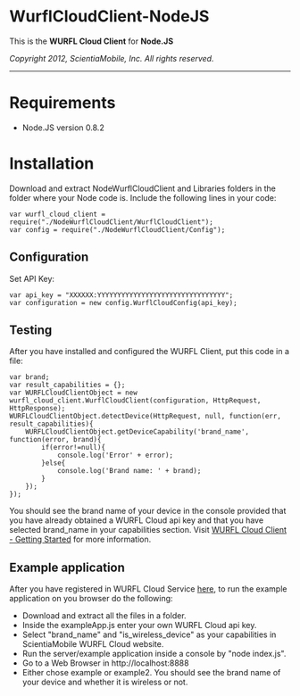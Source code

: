 WurflCloudClient-NodeJS
=======================
This is the **WURFL Cloud Client** for **Node.JS**

*Copyright 2012, ScientiaMobile, Inc.  All rights reserved.*

----------


# Requirements #
- Node.JS version 0.8.2

# Installation #
Download and extract NodeWurflCloudClient and Libraries folders in the folder where your Node code is.
Include the following lines in your code:

   	var wurfl_cloud_client = require("./NodeWurflCloudClient/WurflCloudClient");
	var config = require("./NodeWurflCloudClient/Config");

## Configuration ##
Set API Key:

   	var api_key = "XXXXXX:YYYYYYYYYYYYYYYYYYYYYYYYYYYYYYYY";
	var configuration = new config.WurflCloudConfig(api_key);

## Testing ##
After you have installed and configured the WURFL Client, put this code in a file:

	var brand;
	var result_capabilities = {};
	var WURFLCloudClientObject = new wurfl_cloud_client.WurflCloudClient(configuration, HttpRequest, HttpResponse);
	WURFLCloudClientObject.detectDevice(HttpRequest, null, function(err, result_capabilities){
		WURFLCloudClientObject.getDeviceCapability('brand_name', function(error, brand){
			if(error!=null){
				console.log('Error' + error);
			}else{
				console.log('Brand name: ' + brand);
			}
		});
	});				

You should see the brand name of your device in the console provided that you have already obtained a WURFL Cloud api key and that you have selected brand_name in your capabilities section.
Visit [WURFL Cloud Client - Getting Started](http://www.scientiamobile.com/wurflCloud/gettingStarted/ "ScientiaMobile WURFL Cloud Getting Started") for more information.

## Example application ##
After you have registered in WURFL Cloud Service [here](http://www.scientiamobile.com/cloud),
to run the example application on you browser do the following:
* Download and extract all the files in a folder.
* Inside the exampleApp.js enter your own WURFL Cloud api key.
* Select "brand_name" and "is_wireless_device" as your capabilities in ScientiaMobile WURFL Cloud website.
* Run the server/example application inside a console by "node index.js".
* Go to a Web Browser in http://localhost:8888
* Either chose example or example2.
You should see the brand name of your device and whether it is wireless or not.
